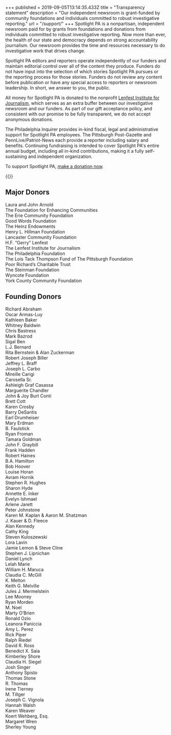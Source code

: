 +++
published = 2019-09-05T13:14:35.433Z
title = "Transparency statement"
description = "Our independent newsroom is grant-funded by community foundations and individuals committed to robust investigative reporting."
url = "/support/"
+++
Spotlight PA is a nonpartisan, independent newsroom paid for by grants from foundations and donations from individuals committed to robust investigative reporting. Now more than ever, the health of our state and democracy depends on strong accountability journalism. Our newsroom provides the time and resources necessary to do investigative work that drives change.

Spotlight PA editors and reporters operate independently of our funders and maintain editorial control over all of the content they produce. Funders do not have input into the selection of which stories Spotlight PA pursues or the reporting process for those stories. Funders do not review any content before publication or have any special access to reporters or newsroom leadership. In short, we answer to you, the public.

All money for Spotlight PA is donated to the nonprofit [Lenfest Institute for Journalism](https://www.lenfestinstitute.org), which serves as an extra buffer between our investigative newsroom and our funders. As part of our gift acceptance policy, and consistent with our promise to be fully transparent, we do not accept anonymous donations.

The Philadelphia Inquirer provides in-kind fiscal, legal and administrative support for Spotlight PA employees. The Pittsburgh Post-Gazette and PennLive/Patriot-News each provide a reporter including salary and benefits. Continuing fundraising is intended to cover Spotlight PA's entire annual budget, including all in-kind contributions, making it a fully self-sustaining and independent organization.

To support Spotlight PA, [make a donation now](https://www.spotlightpa.org/donate).

{{<supporters-logos>}}

## Major Donors

Laura and John Arnold <br>
The Foundation for Enhancing Communities <br>
The Erie Community Foundation <br>
Good Words Foundation <br>
The Heinz Endowments <br>
Henry L. Hillman Foundation <br>
Lancaster Community Foundation <br>
H.F. “Gerry” Lenfest <br>
The Lenfest Institute for Journalism <br>
The Philadelphia Foundation <br>
The Lois Tack Thompson Fund of The Pittsburgh Foundation <br>
Poor Richard’s Charitable Trust <br>
The Steinman Foundation <br>
Wyncote Foundation <br>
York County Community Foundation <br>

## Founding Donors

Richard Abraham <br>
Oscar Armas-Luy <br>
Kathleen Baker <br>
Whitney Baldwin <br>
Chris Bastress <br>
Mark Bazrod <br>
Sigal Ben <br>
L.J. Bernard <br>
Rita Bernstein & Alan Zuckerman <br>
Robert Joseph Biller <br>
Jeffrey L. Braff <br>
Joseph L. Carbo <br>
Mireille Carigi <br>
Carosella Sr. <br>
Ashleigh Graf Casassa <br>
Marguerite Chandler <br>
John & Joy Burt Conti <br>
Brett Cott <br>
Karen Crosby <br>
Barry DeSantis <br>
Earl Drumheiser <br>
Mary Erdman <br>
B. Faulstick <br>
Ryan Froman <br>
Tamara Goldman <br>
John F. Graybill <br>
Frank Hadden <br>
Robert Haines <br>
B.A. Hamilton <br>
Bob Hoover <br>
Louise Horan <br>
Avram Hornik <br>
Stephen R. Hughes <br>
Sharon Hyde <br>
Annette E. Inker <br>
Evelyn Ishmael <br>
Arlene Jarett <br>
Peter Johnstone <br>
Karen M. Kaplan & Aaron M. Shatzman <br>
J. Kauer & D. Fleece <br>
Alan Kennedy <br>
Cathy King <br>
Steven Kuloszewski <br>
Lora Lavin <br>
Jamie Lemon & Steve Cline <br>
Stephen J. Lipnichan <br>
Daniel Lynch <br>
Lelah Marie <br>
William H. Maruca <br>
Claudia C. McGill <br>
K. Melton <br>
Keith G. Melville <br>
Jules J. Mermelstein <br>
Lee Mooney <br>
Ryan Morden <br>
M. Noel <br>
Marty O’Brien <br>
Ronald Ozio <br>
Leanora Paniccia <br>
Amy L. Perez <br>
Rick Piper <br>
Ralph Riedel <br>
David R. Ross <br>
Benedict X. Saia <br>
Kimberley Shore <br>
Claudia H. Siegel <br>
Josh Singer <br>
Anthony Spisto <br>
Thomas Stone <br>
R. Thomas <br>
Irene Tierney <br>
M. Tillger <br>
Joseph C. Vignola <br>
Hannah Walsh <br>
Karen Weaver <br>
Koert Wehberg, Esq. <br>
Margaret Wren <br>
Sherley Young <br>
